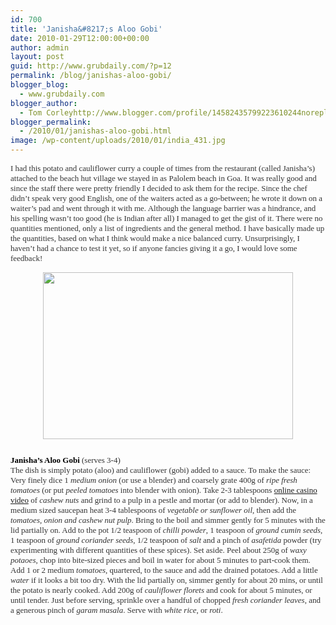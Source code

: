 ```yaml
---
id: 700
title: 'Janisha&#8217;s Aloo Gobi'
date: 2010-01-29T12:00:00+00:00
author: admin
layout: post
guid: http://www.grubdaily.com/?p=12
permalink: /blog/janishas-aloo-gobi/
blogger_blog:
  - www.grubdaily.com
blogger_author:
  - Tom Corleyhttp://www.blogger.com/profile/14582435799223610244noreply@blogger.com
blogger_permalink:
  - /2010/01/janishas-aloo-gobi.html
image: /wp-content/uploads/2010/01/india_431.jpg
---
```

<span style="color: rgb(51, 51, 51);"><span class="Apple-style-span"  style="font-family:verdana;"><span class="Apple-style-span"  style="font-size:small;">I had this potato and cauliflower curry a couple of times from the restaurant (called Janisha&#8217;s) attached to the beach hut village we stayed in as Palolem beach in Goa. It was really good and since the staff there were pretty friendly I decided to ask them for the recipe. Since the chef didn&#8217;t speak very good English, one of the waiters acted as a go-between; he wrote it down on a waiter&#8217;s pad and went through it with me. Although the language barrier was a hindrance, and his spelling wasn&#8217;t too good (he is Indian after all) I managed to get the gist of it. There were no quantities mentioned, only a list of ingredients and the general method. I have basically made up the quantities, based on what I think would make a nice balanced curry. Unsurprisingly, I haven&#8217;t had a chance to test it yet, so if anyone fancies giving it a go, I would love some feedback!</span></span></span><span><span class="Apple-style-span"  style="font-family:verdana;"><span class="Apple-style-span"  style="font-size:small;"></p> 

<p>
  </span></span><a onblur="try {parent.deselectBloggerImageGracefully();} catch(e) {}" href="http://3.bp.blogspot.com/_BmWnKiMNzDk/S2GxxR5KzEI/AAAAAAAAAFc/UzrY2u27ULQ/s1600-h/IMG_8242.JPG"><img style="margin: 0px auto 10px; display: block; text-align: center; cursor: pointer; width: 400px; height: 267px;" src="http://www.grubdaily.com/wp-content/uploads/image-import/_BmWnKiMNzDk/S2GxxR5KzEI/AAAAAAAAAFc/UzrY2u27ULQ/s400/IMG_8242.JPG" alt="" id="BLOGGER_PHOTO_ID_5431818085760420930" border="0" /></a><span class="Apple-style-span"  style="font-family:verdana;"><span class="Apple-style-span"  style="font-size:small;"><br /></span></span></span><span style="color: rgb(51, 51, 51);"><span style="font-weight: bold; color: rgb(0, 0, 0);"><span class="Apple-style-span"  style="font-family:verdana;"><span class="Apple-style-span"  style="font-size:small;">Janisha&#8217;s Aloo Gobi</span></span></span><b><span class="Apple-style-span"  style="font-family:verdana;"><span class="Apple-style-span"  style="font-size:small;"> </span></span></b><span><span class="Apple-style-span"  style="font-family:verdana;"><span class="Apple-style-span"  style="font-size:small;">(serves 3-4)</span></span></span></span><span style="color: rgb(51, 51, 51);"><span class="Apple-style-span"  style="font-family:verdana;"><span class="Apple-style-span"  style="font-size:small;"><br />The dish is simply potato (aloo) and cauliflower (gobi) added to a sauce. To make the sauce: Very finely dice 1 </span></span><span style="font-style: italic;"><span class="Apple-style-span"  style="font-family:verdana;"><span class="Apple-style-span"  style="font-size:small;">medium onion</span></span></span><span class="Apple-style-span"  style="font-family:verdana;"><span class="Apple-style-span"  style="font-size:small;"> (or use a blender) and coarsely grate 400g of</span></span><span style="font-style: italic;"><span class="Apple-style-span"  style="font-family:verdana;"><span class="Apple-style-span"  style="font-size:small;"> ripe fresh tomatoes</span></span></span><span class="Apple-style-span"  style="font-family:verdana;"><span class="Apple-style-span"  style="font-size:small;"> (or put </span></span><span style="font-style: italic;"><span class="Apple-style-span"  style="font-family:verdana;"><span class="Apple-style-span"  style="font-size:small;">peeled tomatoes</span></span></span><span class="Apple-style-span"  style="font-family:verdana;"><span class="Apple-style-span"  style="font-size:small;"> into blender with onion). Take 2-3 tablespoons <a href="http://www.diocesisdemonteria.org/">online casino video</a> of </span></span><span style="font-style: italic;"><span class="Apple-style-span"  style="font-family:verdana;"><span class="Apple-style-span"  style="font-size:small;">cashew nuts</span></span></span><span class="Apple-style-span"  style="font-family:verdana;"><span class="Apple-style-span"  style="font-size:small;"> and grind to a pulp in a pestle and mortar (or add to blender). Now, in a m</span></span></span><span style="color: rgb(51, 51, 51);"><span class="Apple-style-span"  style="font-family:verdana;"><span class="Apple-style-span"  style="font-size:small;">edium sized saucepan heat 3-4 tablespoons of </span></span><span style="font-style: italic;"><span class="Apple-style-span"  style="font-family:verdana;"><span class="Apple-style-span"  style="font-size:small;">vegetable or sunflower oil</span></span></span><span class="Apple-style-span"  style="font-family:verdana;"><span class="Apple-style-span"  style="font-size:small;">, then add the</span></span><span style="font-style: italic;"><span class="Apple-style-span"  style="font-family:verdana;"><span class="Apple-style-span"  style="font-size:small;"> tomatoes, onion and cashew nut pulp</span></span></span><span class="Apple-style-span"  style="font-family:verdana;"><span class="Apple-style-span"  style="font-size:small;">. Bring to the boil and simmer gently for 5 minutes with the lid partially on. Add to the pot 1/2 teaspoon of </span></span><span style="font-style: italic;"><span class="Apple-style-span"  style="font-family:verdana;"><span class="Apple-style-span"  style="font-size:small;">chilli powder</span></span></span><span class="Apple-style-span"  style="font-family:verdana;"><span class="Apple-style-span"  style="font-size:small;">, 1 teaspoon of</span></span><span style="font-style: italic;"><span class="Apple-style-span"  style="font-family:verdana;"><span class="Apple-style-span"  style="font-size:small;"> ground cumin seeds</span></span></span><span class="Apple-style-span"  style="font-family:verdana;"><span class="Apple-style-span"  style="font-size:small;">, 1 teaspoon of </span></span><span style="font-style: italic;"><span class="Apple-style-span"  style="font-family:verdana;"><span class="Apple-style-span"  style="font-size:small;">ground coriander seeds</span></span></span><span class="Apple-style-span"  style="font-family:verdana;"><span class="Apple-style-span"  style="font-size:small;">, 1/2 teaspoon of </span></span><span style="font-style: italic;"><span class="Apple-style-span"  style="font-family:verdana;"><span class="Apple-style-span"  style="font-size:small;">salt </span></span></span><span class="Apple-style-span"  style="font-family:verdana;"><span class="Apple-style-span"  style="font-size:small;">and a pinch of </span></span><span style="font-style: italic;"><span class="Apple-style-span"  style="font-family:verdana;"><span class="Apple-style-span"  style="font-size:small;">asafetida </span></span></span><span class="Apple-style-span"  style="font-family:verdana;"><span class="Apple-style-span"  style="font-size:small;">powder (try experimenting with different quantities of these spices). Set aside. </span></span><span class="Apple-style-span"  style="font-family:verdana;"><span class="Apple-style-span"  style="font-size:small;"> Peel about 250g of </span></span><span style="font-style: italic;"><span class="Apple-style-span"  style="font-family:verdana;"><span class="Apple-style-span"  style="font-size:small;">waxy potaoes</span></span></span><span class="Apple-style-span"  style="font-family:verdana;"><span class="Apple-style-span"  style="font-size:small;">, chop into bite-sized pieces and boil in water for about 5 minutes to part-cook them.</span></span></span><span style="color: rgb(51, 51, 51);"><span class="Apple-style-span"  style="font-family:verdana;"><span class="Apple-style-span"  style="font-size:small;"> Add 1 or 2 medium </span></span><span style="font-style: italic;"><span class="Apple-style-span"  style="font-family:verdana;"><span class="Apple-style-span"  style="font-size:small;">tomatoes</span></span></span><span class="Apple-style-span"  style="font-family:verdana;"><span class="Apple-style-span"  style="font-size:small;">, quartered, to the sauce and add the drained potatoes.</span></span></span><span style="color: rgb(51, 51, 51);"><span class="Apple-style-span"  style="font-family:verdana;"><span class="Apple-style-span"  style="font-size:small;"> Add a little </span></span><span style="font-style: italic;"><span class="Apple-style-span"  style="font-family:verdana;"><span class="Apple-style-span"  style="font-size:small;">water </span></span></span><span class="Apple-style-span"  style="font-family:verdana;"><span class="Apple-style-span"  style="font-size:small;">if it looks a bit too dry. With the lid partially on, simmer gently for about 20 mins, or until the potato is nearly cooked. Add 200g of </span></span><span style="font-style: italic;"><span class="Apple-style-span"  style="font-family:verdana;"><span class="Apple-style-span"  style="font-size:small;">cauliflower florets</span></span></span><span class="Apple-style-span"  style="font-family:verdana;"><span class="Apple-style-span"  style="font-size:small;"> and cook for about 5 minutes, or until tender. Just before serving, sprinkle over a handful of chopped</span></span><span style="font-style: italic;"><span class="Apple-style-span"  style="font-family:verdana;"><span class="Apple-style-span"  style="font-size:small;"> fresh coriander leaves</span></span></span><span class="Apple-style-span"  style="font-family:verdana;"><span class="Apple-style-span"  style="font-size:small;">, and a generous pinch of </span></span><span style="font-style: italic;"><span class="Apple-style-span"  style="font-family:verdana;"><span class="Apple-style-span"  style="font-size:small;">garam masala</span></span></span><span class="Apple-style-span"  style="font-family:verdana;"><span class="Apple-style-span"  style="font-size:small;">. Serve with</span></span><span style="font-style: italic;"><span class="Apple-style-span"  style="font-family:verdana;"><span class="Apple-style-span"  style="font-size:small;"> white rice</span></span></span><span class="Apple-style-span"  style="font-family:verdana;"><span class="Apple-style-span"  style="font-size:small;">, or</span></span><span style="font-style: italic;"><span class="Apple-style-span"  style="font-family:verdana;"><span class="Apple-style-span"  style="font-size:small;"> roti</span></span></span><span class="Apple-style-span"  style="font-family:verdana;"><span class="Apple-style-span"  style="font-size:small;">.</span></span></span>
</p>